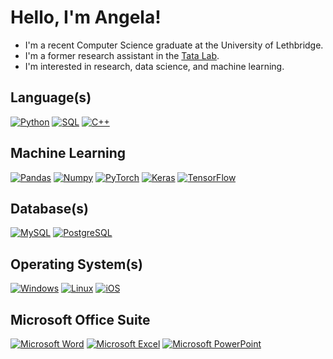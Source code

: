 # Hello, I'm Angela!

- I'm a recent Computer Science graduate at the University of Lethbridge.
- I'm a former research assistant in the [Tata Lab](https://tatalab.ca/).
- I'm interested in research, data science, and machine learning.

## Language(s)

[![Python](https://img.shields.io/badge/Python-d68fff?style=for-the-badge&logo=python&logoColor=AA7FFF&color=0D1117)](https://www.python.org/)
[![SQL](https://img.shields.io/badge/Python-d68fff?style=for-the-badge&logo=python&logoColor=AA7FFF&color=0D1117)](https://www.python.org/)
[![C++](https://img.shields.io/badge/C++-d68fff?style=for-the-badge&logo=cplusplus&logoColor=AA7FFF&color=0D1117)](https://isocpp.org/)

## Machine Learning

[![Pandas](https://img.shields.io/badge/Pandas-d68fff?style=for-the-badge&logo=pandas&logoColor=AA7FFF&color=0D1117)](https://pandas.pydata.org/docs/index.html)
[![Numpy](https://img.shields.io/badge/Numpy-d68fff?style=for-the-badge&logo=numpy&logoColor=AA7FFF&color=0D1117)](https://numpy.org/)
[![PyTorch](https://img.shields.io/badge/PyTorch-d68fff?style=for-the-badge&logo=pytorch&logoColor=AA7FFF&color=0D1117)](https://pytorch.org/)
[![Keras](https://img.shields.io/badge/Keras-d68fff?style=for-the-badge&logo=keras&logoColor=AA7FFF&color=0D1117)](https://keras.io/)
[![TensorFlow](https://img.shields.io/badge/TensorFlow-d68fff?style=for-the-badge&logo=TensorFlow&logoColor=AA7FFF&color=0D1117)](https://www.tensorflow.org/)

## Database(s)

[![MySQL](https://img.shields.io/badge/MySQL-d68fff?style=for-the-badge&logo=mysql&logoColor=AA7FFF&color=0D1117)](https://www.mysql.com/)
[![PostgreSQL](https://img.shields.io/badge/postgres-d68fff?style=for-the-badge&logo=postgresql&logoColor=AA7FFF&color=0D1117)](https://www.postgresql.org/)

## Operating System(s)

[![Windows](https://img.shields.io/badge/Windows-d68fff?style=for-the-badge&logo=windows&logoColor=AA7FFF&color=0D1117)](https://www.microsoft.com/en-ca/windows/windows-11)
[![Linux](https://img.shields.io/badge/Linux-d68fff?style=for-the-badge&logo=linux&logoColor=AA7FFF&color=0D1117)](https://www.linux.org/)
[![iOS](https://img.shields.io/badge/iOS-d68fff?style=for-the-badge&logo=ios&logoColor=AA7FFF&color=0D1117)](https://www.apple.com/ca/)

## Microsoft Office Suite

[![Microsoft Word](https://img.shields.io/badge/Microsoft_Word-d68fff?style=for-the-badge&logo=microsoft-word&logoColor=AA7FFF&color=0D1117)](https://www.microsoft.com/en-ca/microsoft-365/word)
[![Microsoft Excel](https://img.shields.io/badge/Microsoft_Excel-d68fff?style=for-the-badge&logo=microsoft-excel&logoColor=AA7FFF&color=0D1117)](https://www.microsoft.com/en-ca/microsoft-365/excel)
[![Microsoft PowerPoint](https://img.shields.io/badge/Microsoft_PowerPoint-d68fff?style=for-the-badge&logo=microsoft-powerpoint&logoColor=AA7FFF&color=0D1117)](https://www.microsoft.com/en-ca/microsoft-365/powerpoint)
